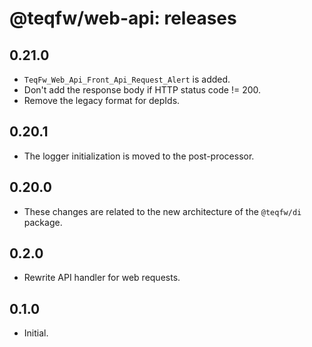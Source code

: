 # @teqfw/web-api: releases

## 0.21.0

* `TeqFw_Web_Api_Front_Api_Request_Alert` is added.
* Don't add the response body if HTTP status code != 200.
* Remove the legacy format for depIds.

## 0.20.1

* The logger initialization is moved to the post-processor.

## 0.20.0

* These changes are related to the new architecture of the `@teqfw/di` package.

## 0.2.0

* Rewrite API handler for web requests.

## 0.1.0

* Initial.
